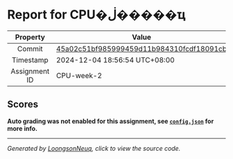 # Report for CPU�ڶ�����ҵ

| Property | Value |
|:--------:|-------|
| Commit | [45a02c51bf985999459d11b984310fcdf18091cb](https://github.com/Loongson-neuq/cpu-02-neuqZhan/tree/45a02c51bf985999459d11b984310fcdf18091cb) |
| Timestamp | 2024-12-04 18:56:54 UTC+08:00 |
| Assignment ID | CPU-week-2 |
## Scores
**Auto grading was not enabled for this assignment, see [`config.json`](https://github.com/Loongson-neuq/cpu-02-neuqZhan/blob/45a02c51bf985999459d11b984310fcdf18091cb/.assignment/config.json) for more info.**

-----------
*Generated by [LoongsonNeuq](https://github.com/Loongson-Neuq/LoongsonNeuq), click to view the source code.*
